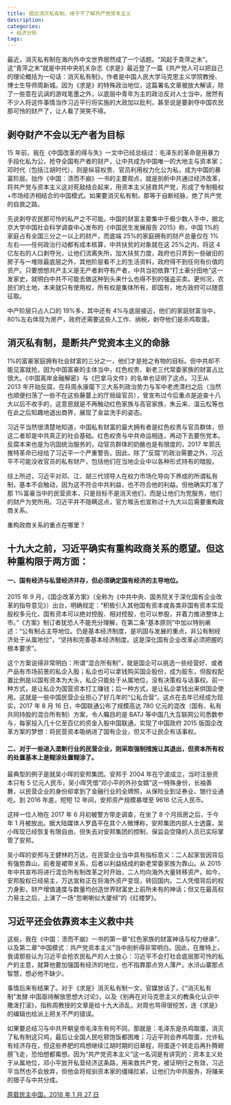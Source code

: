 ```yaml
---
title: 提出消灭私有制，缘于不了解共产党资本主义
description: 
categories:
 - 经济分析
tags:
---
```


最近，消灭私有制在海内外中文世界居然成了一个话题。“风起于青萍之末”，这“青萍之末”就是中共中央机关杂志《求是》最近登了一篇《共产党人可以把自己的理论概括为一句话：消灭私有制》，作者是中国人民大学马克思主义学院教授、博士生导师周新城。因为《求是》的特殊政治地位，这篇署名文章被放大解读，除了一些意在讥讽的游戏笔墨之外，以底层中青年为主的政治反对人士当中，居然有不少人将这件事情当作习近平行将实施的大政加以批判，甚至说是要剥夺中国农民那可怜的财产了，让人看了哭笑不得。

<!-- more -->

## 剥夺财产不会以无产者为目标

15 年前，我在《中国改革的得与失》一文中已经总结过：毛泽东的革命是用暴力手段化私为公，抢夺全国有产者的财产，让中共成为中国唯一的大地主与资本家；邓时代（包括江胡时代），则是纵容权贵、官员利用权力化公为私，成为中国的暴富阶层。拙作《中国：溃而不崩》一书的主要观点，就是剖析中共通过经济改革，将共产党与资本主义这对死敌结合起来，用资本主义拯救共产党，形成了专制极权+市场经济相结合的中国模式。如果要消灭私有制，那等于自断经脉，绝了共产党的自救之路。

先说剥夺农民那可怜的私产之不可能。中国的财富主要集中于极少数人手中，据北京大学中国社会科学调查中心发布的《中国民生发展报告 2015》称，中国 1%的家庭占有全国三分之一以上的财产，而底端 25%的家庭拥有的财产总量仅在 1%左右——任何政治行动都有成本核算，中共扶贫的对象就在这 25%之内，将这 4 亿左右的人口剥夺光，让他们流离失所，加大扶贫力度，政府也只弄到一些破旧的房子与一堆除最底层之外，其他阶层看不上的生活资料，政府得不到任何有价值的资产。只要想想共产主义是无产者剥夺有产者，中共当初依靠“打土豪分田地”这一发家史，就明白中共不可能去做这种到头来什么也得不到的强盗买卖。更何况，农民们的土地，本来就只有使用权，所有权是集体所有，即国有，地方政府可以随意征取。

中产阶层只占人口的 19%多，其中还有 4%与底层接近，他们的家庭财富当中，80%左右体现为房产，政府还需要这些人工作、纳税，剥夺他们是杀鸡取蛋。

## 消灭私有制，是断共产党资本主义的命脉

1%的富豪家庭拥有社会财富的三分之一，他们才是抢之有物的目标。但中共却不能见富就抢，因为中国富豪的主体当中，红色权贵、新老三代常委家族的财富占比很大。《中国离岸金融解密》与《巴拿马文件》的名单也证明了这点。习王从 2013 年开始反腐，在将周永康麾下三大系列政治势力与军中老虎清扫之后（当然也顺便扫荡了一些不在这些藤蔓上的厅局级官员），曾宣布过今后重点是追查十八大以后不收手的，这意思就是不再触动红色家族与高官家族，朱云来、温云松等也在此之后知趣地退出商界，展现了金盆洗手的姿态。

习近平当然很清楚地知道，中国私有财富的最大拥有者是红色权贵与官员群体，但这二者却是中共真正的社会基础。红色权贵与中共命运相连，再动下去要伤党本。反腐本来也是为巩固统治服务的，动官员群体的奶酪也是有限度的，2017 年郭氏推特革命已经给了习近平一个严重警告。因此，除了“反腐”的政治需要之外，习近平不可能没收官员的私有财产，包括他们在当地企业中以各种形式持有的暗股。

综上所述，习近平对邓、江、胡三代领导人在权力市场化导向下养成的所谓私有制，基本不会触动，因为这不符合中共利益，也不符合他的利益。但他确实盯准了那 1%富豪当中的民营资本，只是目标不是消灭他们，而是让他们为党服务，他们的财产为党所用。习近平并不隐瞒这点，官方喉舌也宣称过十九大以后需要重构政商关系。

重构政商关系的重点在哪里？

## 十九大之前，习近平确实有重构政商关系的愿望。但这种重构限于两方面：

#### 一、国有经济与私营经济并存，但必须确定国有经济的主导地位。

2015 年 9 月，《国企改革方案》（全称为《中共中央、国务院关于深化国有企业改革的指导意见》）出台，明确规定：“积极引入其他国有资本或各类非国有资本实现股权多元化，国有资本可以绝对控股、相对控股，也可以参股，并着力推进整体上市。”《方案》制订者犹恐人不能充分理解，在第二条“基本原则”中加以特别阐述：“公有制占主导地位。仍是基本经济制度，是巩固与发展的重点，非公有制经济处于从属地位”，“坚持和完善基本经济制度。这是深化国有企业改革必须把握的根本要求”。

这个方案说得非常明白：所谓“混合所有制”，就是国企可以挑选一些经营好、或者产品有市场前景的私企入股；私企也可以拿钱购买国企股份，成为股东，但股权配置比例是以国有资本为大头，私企只能处于从属地位，没有决策权与话事权。前一种方式，是让私企为国营资本打工赚钱；后一种方式，是让私企拿钱出来供国企使用。这就是一些中国民营企业担心了好几年的“公私合营”。这点在去年已经成为现实，2017 年 8 月 16 日，中国联通公布了规模高达 780 亿元的混改（国有、私有共同持股的混合所有制）方案，令人瞩目的是 BATJ 等中国几大互联网公司悉数参与，每家投入几十亿至百亿的资金入股中国联通，实现了中国政府 2015 版国企改革方案的梦想：将民营资本吸纳进了国有企业，但又不让民企有话事权。

#### 二、对于一些进入垄断行业的民营企业，则采取强制措施让其退出，但资本所有权的处置基本上是糊涂处置糊涂了。

最典型的例子是就吴小晖的安邦集团。安邦于 2004 年在宁波成立，当时注册资本只有 5 亿元人民币，吴小晖凭借“邓小平的外孙女婿”这一特殊身份，长袖善舞，以民营企业的身份却拿到了金融行业的全牌照，从保险业到证券业、银行业通吃。到 2016 年底，短短 12 年间，安邦资产规模暴增至 9616 亿元人民币。

这样一位人物在 2017 年 6 月初被警方带走调查，在坐了 8 个月班房之后，于今年 1 月被放出。据大陆媒体人罗昌平在其个人微博称，安邦集团内部人士透露，吴小晖现已经恢复有限自由，但失去对安邦集团的控制，保监会空降的人员已实际掌管了安邦。

吴小晖的安邦与王健林的万达，在民营企业当中具有指标意义：二人起家皆因背后有强势靠山，前者是裙带关系，后者以利益结成的新老常委家族为靠山。从 2015 年中共宣布将进行混合所有制改革之时开始，二人均向海外大量转移资产。如今，安邦股权已经易主，万达宣称正在将海外资产变现，转回国内。二人凭借背后的权力身影，财产增值速度与数量均创造世界财富史上前所未有的神话；但又在最高权力易主之后，上演了一场“忽喇喇似大厦倾”的《红楼梦》。

## 习近平还会依靠资本主义救中共

这些，我在《中国：溃而不崩》一书的第一章“红色家族的财富神话与权力继承”、以及第二章“中国模式：共产党资本主义”当中剖析得非常明白。因此，在推特上，我请那些认为习近平会抢农民私产的人士放心：习近平不会打社会底层那可怜的私产的主意，就算他要加强国有经济的地位，也不指靠那点穷人薄产。水浒山寨那点智慧，想必他不缺少。

事情后来有结果了。对于《求是》消灭私有制一文，官媒放话了，《“消灭私有制”发酵 中国亟待解放思想大讨论》，以及《别再在对马克思主义的教条化认识中撒泼打滚》，指称周教授的文章是给十九大添乱，对周也骂得很挖苦，连《求是》的编辑也给派上把关不严的错误。

如果要总结习与中共开朝皇帝毛泽东有何不同，那就是：毛泽东是杀鸡取蛋，消灭了私有制这只鸡，最后让全国人民吃顿饱饭都困难；习近平则会养鸡取蛋，允许私有经济存在，但这些养肥的鸡想继续江胡时期的旧章程，将蛋逐个转走后再扑腾翅膀飞走，恐怕想都甭想。因为“共产党资本主义”这一名词是有讲究的：资本主义处于从属地位，邓小平放开私营经济这条路，用来救共产党，被证明行之有效，习近平当然也不会放弃，但他会将规驯资本家的缰绳拉紧，让他们为中共服务，将赚来的银子与中共分成。

[原载民主中国，2018 年 1 月 27 日](http://minzhuzhongguo.org/MainArtShow.aspx?AID=95825)
